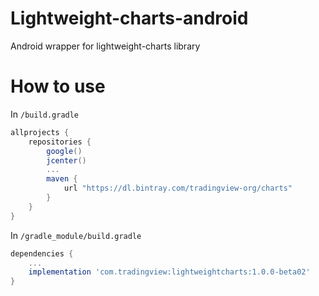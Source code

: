 # Lightweight-charts-android
Android wrapper for lightweight-charts library

# How to use

In `/build.gradle`

```groovy
allprojects {
    repositories {
        google()
        jcenter()
        ...
        maven {
            url "https://dl.bintray.com/tradingview-org/charts"
        }
    }
}
```

In `/gradle_module/build.gradle`

```groovy
dependencies {
    ...
    implementation 'com.tradingview:lightweightcharts:1.0.0-beta02'
}
```